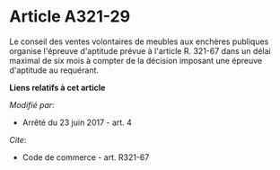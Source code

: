 # Article A321-29

Le conseil des ventes volontaires de meubles aux enchères publiques organise l'épreuve d'aptitude prévue à l'article R.
321-67 dans un délai maximal de six mois à compter de la décision imposant une épreuve d'aptitude au requérant.

**Liens relatifs à cet article**

_Modifié par_:

  - Arrêté du 23 juin 2017 - art. 4

_Cite_:

  - Code de commerce - art. R321-67
